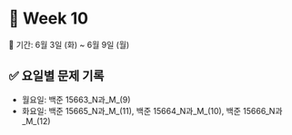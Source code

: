 ﻿# 📘 Week 10

<!-- 기간 시작 -->
📆 기간: 6월 3일 (화) ~ 6월 9일 (월)
<!-- 기간 끝 -->

<!-- 요일별 기록 시작 -->
## ✅ 요일별 문제 기록
- 월요일: 백준 15663_N과_M_(9)
- 화요일: 백준 15665_N과_M_(11), 백준 15664_N과_M_(10), 백준 15666_N과_M_(12)
<!-- 요일별 기록 끝 -->